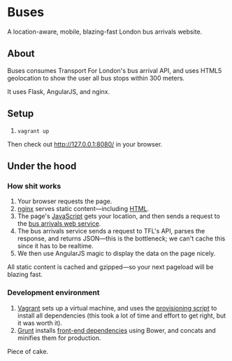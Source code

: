 # Buses

A location-aware, mobile, blazing-fast London bus arrivals website.

## About

Buses consumes Transport For London's bus arrival API, and uses HTML5
geolocation to show the user all bus stops within 300 meters.

It uses Flask, AngularJS, and nginx.

## Setup

1. `vagrant up`

Then check out http://127.0.0.1:8080/ in your browser.

## Under the hood

### How shit works

1. Your browser requests the page.
2. [nginx] serves static content—including [HTML].
3. The page's [JavaScript] gets your location, and then sends a request to the
[bus arrivals web service].
4. The bus arrivals service sends a request to TFL's API, parses the response,
and returns JSON—this is the bottleneck; we can't cache this since it has to be
realtime.
5. We then use AngularJS magic to display the data on the page nicely.

All static content is cached and gzipped—so your next pageload will be blazing
fast.

### Development environment

1. [Vagrant] sets up a virtual machine, and uses the [provisioning script] to
install all dependencies (this took a lot of time and effort to get right, but
it was worth it).
2. [Grunt] installs [front-end dependencies] using Bower, and concats and
minifies them for production.

Piece of cake.

[Grunt]: Gruntfile.js
[HTML]: www/html/index.html
[JavaScript]: www/js/main-controller.js
[Vagrant]: Vagrantfile
[bus arrivals web service]: buses/app.py
[front-end dependencies]: bower.json
[nginx]: etc/nginx.conf
[provisioning script]: etc/provision.sh
